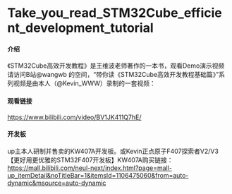 # Take_you_read_STM32Cube_efficient_development_tutorial

#### 介绍
《STM32Cube高效开发教程》是﻿﻿﻿﻿﻿﻿﻿﻿﻿﻿﻿﻿﻿﻿王维波老师著作的一本书，观看Demo演示视频请访问B站@wangwb ﻿的空间，“带你读《STM32Cube高效开发教程基础篇》”系列视频是由本人（@Kevin_WWW）录制的一套视频：

#### 观看链接
https://www.bilibili.com/video/BV1JK411Q7hE/


#### 开发板

up主本人研制并售卖的KW407A开发板。或Kevin正点原子F407探索者V2/V3
【更好用更优雅的STM32F407开发板】KW407A购买链接：https://mall.bilibili.com/neul-next/index.html?page=mall-up_itemDetail&noTitleBar=1&itemsId=1106475060&from=auto-dynamic&msource=auto-dynamic